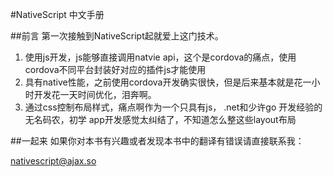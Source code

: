 #NativeScript 中文手册

##前言
第一次接触到NativeScript起就爱上这门技术。

1. 使用js开发，js能够直接调用natvie api，这个是cordova的痛点，使用cordova不同平台封装好对应的插件js才能使用
2. 具有native性能，之前使用cordova开发确实很快，但是后来基本就是花一小时开发花一天时间优化，泪奔啊。
3. 通过css控制布局样式，痛点啊作为一个只具有js， .net和少许go
开发经验的无名码农，初学 app开发感觉太纠结了，不知道怎么整这些layout布局



##一起来
如果你对本书有兴趣或者发现本书中的翻译有错误请直接联系我：

[nativescript@ajax.so](mailto:nativescript@ajax.so)
